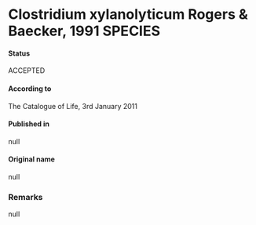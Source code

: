 # Clostridium xylanolyticum Rogers & Baecker, 1991 SPECIES

#### Status
ACCEPTED

#### According to
The Catalogue of Life, 3rd January 2011

#### Published in
null

#### Original name
null

### Remarks
null